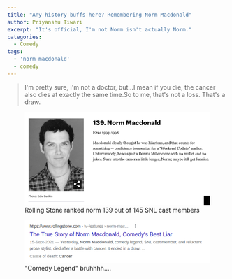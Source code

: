 ```yaml
---
title: "Any history buffs here? Remembering Norm Macdonald"
author: Priyanshu Tiwari
excerpt: "It's official, I'm not Norm isn't actually Norm."
categories:
  - Comedy
tags:
  - 'norm macdonald'
  - comedy
---
```


> I'm pretty sure, I'm not a doctor, but...I mean if you die, the cancer also dies at exactly  the same time.So to me, that's not a loss. That's a draw.

<figure class="align-center">
  <img src="https://github.com/ahampriyanshu/meta/blob/main/blog/norm.png?raw=true" alt="norm">
  <figcaption>Rolling Stone ranked norm 139 out of 145 SNL cast members</figcaption>
</figure> 

<figure class="align-center">
  <img src="https://github.com/ahampriyanshu/meta/blob/main/blog/norm-rolling.png?raw=true" alt="norm">
  <figcaption>"Comedy Legend" bruhhhh....</figcaption>
</figure> 
